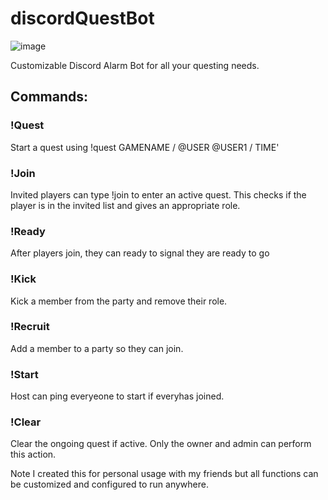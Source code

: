 # discordQuestBot

![image](https://user-images.githubusercontent.com/8741265/128458635-122c725f-a980-48be-bc2e-0169f825afb5.png)

Customizable Discord Alarm Bot for all your questing needs.

## Commands:

### !Quest
Start a quest using !quest GAMENAME / @USER @USER1 / TIME'

### !Join
Invited players can type !join to enter an active quest. This checks if the player is in the invited list and gives an appropriate role.

### !Ready
After players join, they can ready to signal they are ready to go

### !Kick
Kick a member from the party and remove their role.

### !Recruit
Add a member to a party so they can join.

### !Start
Host can ping everyeone to start if everyhas joined.

### !Clear
Clear the ongoing quest if active. Only the owner and admin can perform this action.

Note
I created this for personal usage with my friends but all functions can be customized and configured to run anywhere.
